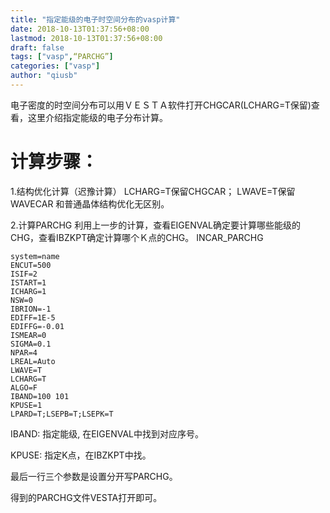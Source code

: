 ```yaml
---
title: "指定能级的电子时空间分布的vasp计算"
date: 2018-10-13T01:37:56+08:00
lastmod: 2018-10-13T01:37:56+08:00
draft: false
tags: ["vasp",“PARCHG”]
categories: ["vasp"]
author: "qiusb"
---
```


电子密度的时空间分布可以用ＶＥＳＴＡ软件打开CHGCAR(LCHARG=T保留)查看，这里介绍指定能级的电子分布计算。
# 计算步骤：
1.结构优化计算（迟豫计算）
LCHARG=T保留CHGCAR；  LWAVE=T保留WAVECAR
和普通晶体结构优化无区别。


2.计算PARCHG
利用上一步的计算，查看EIGENVAL确定要计算哪些能级的CHG，查看IBZKPT确定计算哪个Ｋ点的CHG。
INCAR_PARCHG
```
system=name
ENCUT=500
ISIF=2
ISTART=1
ICHARG=1
NSW=0
IBRION=-1
EDIFF=1E-5
EDIFFG=-0.01
ISMEAR=0
SIGMA=0.1
NPAR=4
LREAL=Auto
LWAVE=T
LCHARG=T
ALGO=F
IBAND=100 101
KPUSE=1
LPARD=T;LSEPB=T;LSEPK=T

```
IBAND: 指定能级, 在EIGENVAL中找到对应序号。


KPUSE: 指定K点，在IBZKPT中找。


最后一行三个参数是设置分开写PARCHG。


得到的PARCHG文件VESTA打开即可。
